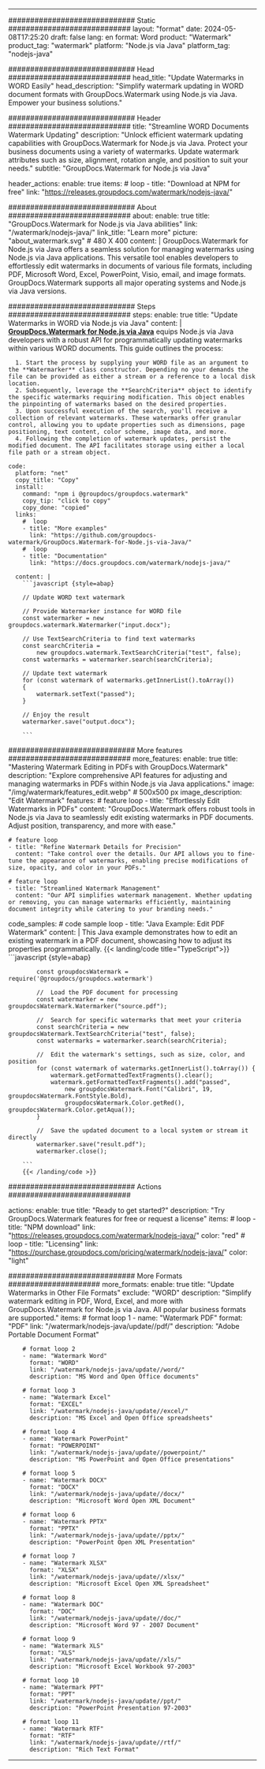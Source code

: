 
---
############################# Static ############################
layout: "format"
date:  2024-05-08T17:25:20
draft: false
lang: en
format: Word
product: "Watermark"
product_tag: "watermark"
platform: "Node.js via Java"
platform_tag: "nodejs-java"

############################# Head ############################
head_title: "Update Watermarks in WORD Easily"
head_description: "Simplify watermark updating in WORD document formats with GroupDocs.Watermark using Node.js via Java. Empower your business solutions."

############################# Header ############################
title: "Streamline WORD Documents Watermark Updating" 
description: "Unlock efficient watermark updating capabilities with GroupDocs.Watermark for Node.js via Java. Protect your business documents using a variety of watermarks. Update watermark attributes such as size, alignment, rotation angle, and position to suit your needs."
subtitle: "GroupDocs.Watermark for Node.js via Java" 

header_actions:
  enable: true
  items:
    #  loop
    - title: "Download at NPM for free"
      link: "https://releases.groupdocs.com/watermark/nodejs-java/"
      
############################# About ############################
about:
    enable: true
    title: "GroupDocs.Watermark for Node.js via Java abilities"
    link: "/watermark/nodejs-java/"
    link_title: "Learn more"
    picture: "about_watermark.svg" # 480 X 400
    content: |
       GroupDocs.Watermark for Node.js via Java offers a seamless solution for managing watermarks using Node.js via Java applications. This versatile tool enables developers to effortlessly edit watermarks in documents of various file formats, including PDF, Microsoft Word, Excel, PowerPoint, Visio, email, and image formats. GroupDocs.Watermark supports all major operating systems and Node.js via Java versions.

############################# Steps ############################
steps:
    enable: true
    title: "Update Watermarks in WORD via Node.js via Java"
    content: |
      **[GroupDocs.Watermark for Node.js via Java](https://products.groupdocs.com/watermark/nodejs-java/)** equips Node.js via Java developers with a robust API for programmatically updating watermarks within various WORD documents. This guide outlines the process:
      
      1. Start the process by supplying your WORD file as an argument to the **Watermarker** class constructor. Depending no your demands the file can be provided as either a stream or a reference to a local disk location.
      2. Subsequently, leverage the **SearchCriteria** object to identify the specific watermarks requiring modification. This object enables the pinpointing of watermarks based on the desired properties.
      3. Upon successful execution of the search, you'll receive a collection of relevant watermarks. These watermarks offer granular control, allowing you to update properties such as dimensions, page positioning, text content, color scheme, image data, and more.
      4. Following the completion of watermark updates, persist the modified document. The API facilitates storage using either a local file path or a stream object.
   
    code:
      platform: "net"
      copy_title: "Copy"
      install:
        command: "npm i @groupdocs/groupdocs.watermark"
        copy_tip: "click to copy"
        copy_done: "copied"
      links:
        #  loop
        - title: "More examples"
          link: "https://github.com/groupdocs-watermark/GroupDocs.Watermark-for-Node.js-via-Java/"
        #  loop
        - title: "Documentation"
          link: "https://docs.groupdocs.com/watermark/nodejs-java/"
          
      content: |
        ```javascript {style=abap}

        // Update WORD text watermark

        // Provide Watermarker instance for WORD file
        const watermarker = new groupdocs.watermark.Watermarker("input.docx");

        // Use TextSearchCriteria to find text watermarks
        const searchCriteria = 
            new groupdocs.watermark.TextSearchCriteria("test", false);
        const watermarks = watermarker.search(searchCriteria);
        
        // Update text watermark
        for (const watermark of watermarks.getInnerList().toArray())
        {
            watermark.setText("passed");
        }

        // Enjoy the result
        watermarker.save("output.docx");
        
        ```            

############################# More features ############################
more_features:
  enable: true
  title: "Mastering Watermark Editing in PDFs with GroupDocs.Watermark"
  description: "Explore comprehensive API features for adjusting and managing watermarks in PDFs within Node.js via Java applications."
  image: "/img/watermark/features_edit.webp" # 500x500 px
  image_description: "Edit Watermark"
  features:
    # feature loop
    - title: "Effortlessly Edit Watermarks in PDFs"
      content: "GroupDocs.Watermark offers robust tools in Node.js via Java to seamlessly edit existing watermarks in PDF documents. Adjust position, transparency, and more with ease."

    # feature loop
    - title: "Refine Watermark Details for Precision"
      content: "Take control over the details. Our API allows you to fine-tune the appearance of watermarks, enabling precise modifications of size, opacity, and color in your PDFs."

    # feature loop
    - title: "Streamlined Watermark Management"
      content: "Our API simplifies watermark management. Whether updating or removing, you can manage watermarks efficiently, maintaining document integrity while catering to your branding needs."
      
  code_samples:
    # code sample loop
    - title: "Java Example: Edit PDF Watermark"
      content: |
        This Java example demonstrates how to edit an existing watermark in a PDF document, showcasing how to adjust its properties programmatically.
        {{< landing/code title="TypeScript">}}
        ```javascript {style=abap}
        
            const groupdocsWatermark = require('@groupdocs/groupdocs.watermark')

            //  Load the PDF document for processing
            const watermarker = new groupdocsWatermark.Watermarker("source.pdf");

            //  Search for specific watermarks that meet your criteria
            const searchCriteria = new groupdocsWatermark.TextSearchCriteria("test", false);
            const watermarks = watermarker.search(searchCriteria);
  
            //  Edit the watermark's settings, such as size, color, and position
            for (const watermark of watermarks.getInnerList().toArray()) {
                watermark.getFormattedTextFragments().clear();
                watermark.getFormattedTextFragments().add("passed", 
                    new groupdocsWatermark.Font("Calibri", 19, groupdocsWatermark.FontStyle.Bold), 
                    groupdocsWatermark.Color.getRed(), groupdocsWatermark.Color.getAqua());
            }

            //  Save the updated document to a local system or stream it directly
            watermarker.save("result.pdf");
            watermarker.close();

        ```
        {{< /landing/code >}}


############################# Actions ############################

actions:
  enable: true
  title: "Ready to get started?"
  description: "Try GroupDocs.Watermark features for free or request a license"
  items:
    #  loop
    - title: "NPM download"
      link: "https://releases.groupdocs.com/watermark/nodejs-java/"
      color: "red"
        #  loop
    - title: "Licensing"
      link: "https://purchase.groupdocs.com/pricing/watermark/nodejs-java/"
      color: "light"


############################# More Formats #####################
more_formats:
    enable: true
    title: "Update Watermarks in Other File Formats"
    exclude: "WORD"
    description: "Simplify watermark editing in PDF, Word, Excel, and more with GroupDocs.Watermark for Node.js via Java. All popular business formats are supported."
    items: 
        # format loop 1
        - name: "Watermark PDF"
          format: "PDF"
          link: "/watermark/nodejs-java/update//pdf/"
          description: "Adobe Portable Document Format"

        # format loop 2
        - name: "Watermark Word"
          format: "WORD"
          link: "/watermark/nodejs-java/update//word/"
          description: "MS Word and Open Office documents"
          
        # format loop 3
        - name: "Watermark Excel"
          format: "EXCEL"
          link: "/watermark/nodejs-java/update//excel/"
          description: "MS Excel and Open Office spreadsheets"

        # format loop 4
        - name: "Watermark PowerPoint"
          format: "POWERPOINT"
          link: "/watermark/nodejs-java/update//powerpoint/"
          description: "MS PowerPoint and Open Office presentations"

        # format loop 5
        - name: "Watermark DOCX"
          format: "DOCX"
          link: "/watermark/nodejs-java/update//docx/"
          description: "Microsoft Word Open XML Document"
          
        # format loop 6
        - name: "Watermark PPTX"
          format: "PPTX"
          link: "/watermark/nodejs-java/update//pptx/"
          description: "PowerPoint Open XML Presentation"
          
        # format loop 7
        - name: "Watermark XLSX"
          format: "XLSX"
          link: "/watermark/nodejs-java/update//xlsx/"
          description: "Microsoft Excel Open XML Spreadsheet"

        # format loop 8
        - name: "Watermark DOC"
          format: "DOC"
          link: "/watermark/nodejs-java/update//doc/"
          description: "Microsoft Word 97 - 2007 Document"

        # format loop 9
        - name: "Watermark XLS"
          format: "XLS"
          link: "/watermark/nodejs-java/update//xls/"
          description: "Microsoft Excel Workbook 97-2003"

        # format loop 10
        - name: "Watermark PPT"
          format: "PPT"
          link: "/watermark/nodejs-java/update//ppt/"
          description: "PowerPoint Presentation 97-2003"

        # format loop 11
        - name: "Watermark RTF"
          format: "RTF"
          link: "/watermark/nodejs-java/update//rtf/"
          description: "Rich Text Format"

---